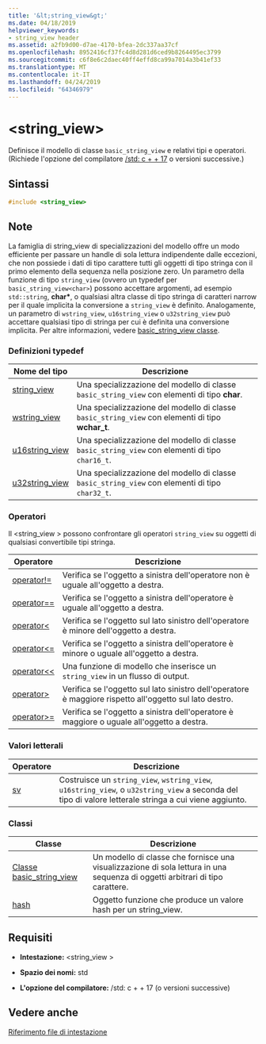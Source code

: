 ```yaml
---
title: '&lt;string_view&gt;'
ms.date: 04/18/2019
helpviewer_keywords:
- string_view header
ms.assetid: a2fb9d00-d7ae-4170-bfea-2dc337aa37cf
ms.openlocfilehash: 8952416cf37fc4d8d281d6ced9b8264495ec3799
ms.sourcegitcommit: c6f8e6c2daec40ff4effd8ca99a7014a3b41ef33
ms.translationtype: MT
ms.contentlocale: it-IT
ms.lasthandoff: 04/24/2019
ms.locfileid: "64346979"
---
```

# <a name="ltstringviewgt"></a>&lt;string_view&gt;

Definisce il modello di classe `basic_string_view` e relativi tipi e operatori. (Richiede l'opzione del compilatore [/std: c + + 17](../build/reference/std-specify-language-standard-version.md) o versioni successive.)

## <a name="syntax"></a>Sintassi

```cpp
#include <string_view>
```

## <a name="remarks"></a>Note

La famiglia di string_view di specializzazioni del modello offre un modo efficiente per passare un handle di sola lettura indipendente dalle eccezioni, che non possiede i dati di tipo carattere tutti gli oggetti di tipo stringa con il primo elemento della sequenza nella posizione zero. Un parametro della funzione di tipo `string_view` (ovvero un typedef per `basic_string_view<char>`) possono accettare argomenti, ad esempio `std::string`, **char\***, o qualsiasi altra classe di tipo stringa di caratteri narrow per il quale implicita la conversione a `string_view` è definito. Analogamente, un parametro di `wstring_view`, `u16string_view` o `u32string_view` può accettare qualsiasi tipo di stringa per cui è definita una conversione implicita. Per altre informazioni, vedere [basic_string_view classe](../standard-library/basic-string-view-class.md).

### <a name="typedefs"></a>Definizioni typedef

|Nome del tipo|Descrizione|
|-|-|
|[string_view](../standard-library/string-view-typedefs.md#string_view)|Una specializzazione del modello di classe `basic_string_view` con elementi di tipo **char**.|
|[wstring_view](../standard-library/string-view-typedefs.md#wstring_view)|Una specializzazione del modello di classe `basic_string_view` con elementi di tipo **wchar_t**.|
|[u16string_view](../standard-library/string-view-typedefs.md#u16string_view)|Una specializzazione del modello di classe `basic_string_view` con elementi di tipo `char16_t`.|
|[u32string_view](../standard-library/string-view-typedefs.md#u32string_view)|Una specializzazione del modello di classe `basic_string_view` con elementi di tipo `char32_t`.|

### <a name="operators"></a>Operatori

Il \<string_view > possono confrontare gli operatori `string_view` su oggetti di qualsiasi convertibile tipi stringa.

|Operatore|Descrizione|
|-|-|
|[operator!=](../standard-library/string-view-operators.md#op_neq)|Verifica se l'oggetto a sinistra dell'operatore non è uguale all'oggetto a destra.|
|[operator==](../standard-library/string-view-operators.md#op_eq_eq)|Verifica se l'oggetto a sinistra dell'operatore è uguale all'oggetto a destra.|
|[operator<](../standard-library/string-view-operators.md#op_lt)|Verifica se l'oggetto sul lato sinistro dell'operatore è minore dell'oggetto a destra.|
|[operator<=](../standard-library/string-view-operators.md#op_lt_eq)|Verifica se l'oggetto a sinistra dell'operatore è minore o uguale all'oggetto a destra.|
|[operator<\<](../standard-library/string-view-operators.md#op_lt_lt)|Una funzione di modello che inserisce un `string_view` in un flusso di output.|
|[operator>](../standard-library/string-view-operators.md#op_gt)|Verifica se l'oggetto sul lato sinistro dell'operatore è maggiore rispetto all'oggetto sul lato destro.|
|[operator>=](../standard-library/string-view-operators.md#op_gt_eq)|Verifica se l'oggetto a sinistra dell'operatore è maggiore o uguale all'oggetto a destra.|

### <a name="literals"></a>Valori letterali

|Operatore|Descrizione|
|-|-|
|[sv](../standard-library/string-view-operators.md#op_sv)|Costruisce un `string_view`, `wstring_view`, `u16string_view`, o `u32string_view` a seconda del tipo di valore letterale stringa a cui viene aggiunto.|

### <a name="classes"></a>Classi

|Classe|Descrizione|
|-|-|
|[Classe basic_string_view](../standard-library/basic-string-view-class.md)|Un modello di classe che fornisce una visualizzazione di sola lettura in una sequenza di oggetti arbitrari di tipo carattere.|
|[hash](string-view-hash.md)|Oggetto funzione che produce un valore hash per un string_view.|

## <a name="requirements"></a>Requisiti

- **Intestazione:** \<string_view >

- **Spazio dei nomi:** std

- **L'opzione del compilatore:** /std: c + + 17 (o versioni successive)

## <a name="see-also"></a>Vedere anche

[Riferimento file di intestazione](../standard-library/cpp-standard-library-header-files.md)<br/>

